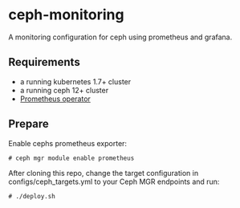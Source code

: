 # ceph-monitoring
A monitoring configuration for ceph using prometheus and grafana.

## Requirements

- a running kubernetes 1.7+ cluster
- a running ceph 12+ cluster
- [Prometheus operator](installed)

## Prepare

Enable cephs prometheus exporter:
```
# ceph mgr module enable prometheus
```

After cloning this repo, change the target configuration in configs/ceph_targets.yml to your Ceph MGR endpoints and run:

```
# ./deploy.sh
```

